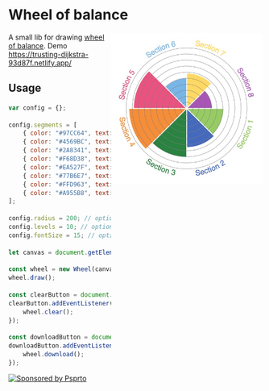 # Wheel of balance

<img src="https://raw.githubusercontent.com/okolobaxa/wheel-of-balance/master/img/wheel-of-balance.jpg" align="right" alt="Demo" width="300" height="300">

A small lib for drawing [wheel of balance](https://medium.com/thrive-global/how-does-one-become-centered-and-balanced-bb28627a4461). Demo https://trusting-dijkstra-93d87f.netlify.app/

## Usage

```js
var config = {};

config.segments = [
    { color: "#97CC64", text: "Section 1", level: 5 },
    { color: "#4569BC", text: "Section 2" }, // level is optional, 0 by default
    { color: "#2A8341", text: "Section 3" },
    { color: "#F68D38", text: "Section 4" },
    { color: "#EA527F", text: "Section 5" },
    { color: "#77B6E7", text: "Section 6" },
    { color: "#FFD963", text: "Section 7" },
    { color: "#A955B8", text: "Section 8" }
];

config.radius = 200; // optional. Default calculated based in canvas size
config.levels = 10; // optional. Default 10
config.fontSize = 15; // optional. Default 15px

let canvas = document.getElementById("canvas");

const wheel = new Wheel(canvas, config);
wheel.draw();

const clearButton = document.getElementById("clear");
clearButton.addEventListener('click', function (e) {
    wheel.clear();
});

const downloadButton = document.getElementById("download");
downloadButton.addEventListener('click', function (e) {
    wheel.download();
});
```


<a href="https://pspr.to/?utm_source=whee-of-balance">
  <img src="https://static.tildacdn.com/tild3334-6466-4734-b431-373632616332/logo_transparent.png"
       alt="Sponsored by Psprto" width="100" height="100">
</a>
